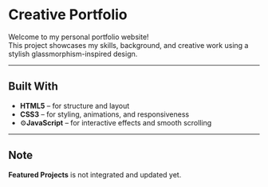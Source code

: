 # Creative Portfolio

Welcome to my personal portfolio website!  
This project showcases my skills, background, and creative work using a stylish glassmorphism-inspired design.

---

## Built With

- **HTML5** – for structure and layout  
- **CSS3** – for styling, animations, and responsiveness  
- ⚙**JavaScript** – for interactive effects and smooth scrolling

---

## Note

**Featured Projects** is not integrated and updated yet.

